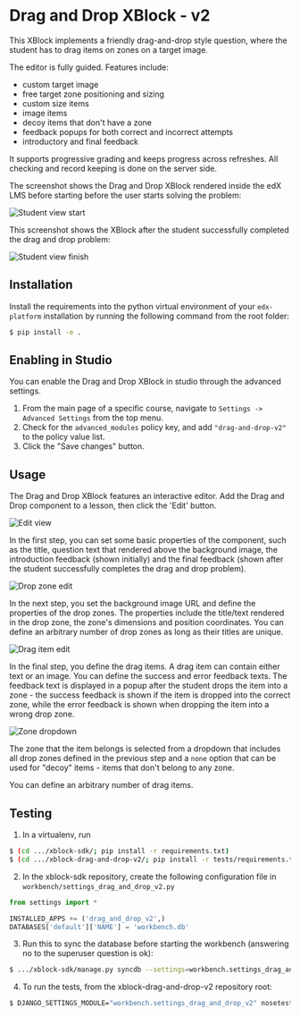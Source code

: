 Drag and Drop XBlock - v2
========================

This XBlock implements a friendly drag-and-drop style question, where
the student has to drag items on zones on a target image.

The editor is fully guided. Features include:

* custom target image
* free target zone positioning and sizing
* custom size items
* image items
* decoy items that don't have a zone
* feedback popups for both correct and incorrect attempts
* introductory and final feedback

It supports progressive grading and keeps progress across
refreshes. All checking and record keeping is done on the server side.

The screenshot shows the Drag and Drop XBlock rendered inside the edX
LMS before starting before the user starts solving the problem:

![Student view start](https://raw.githubusercontent.com/mtyaka/xblock-drag-and-drop-v2/readme-doc/doc/img/student-view-start.png)

This screenshot shows the XBlock after the student successfully
completed the drag and drop problem:

![Student view finish](https://raw.githubusercontent.com/mtyaka/xblock-drag-and-drop-v2/readme-doc/doc/img/student-view-finish.png)

Installation
------------

Install the requirements into the python virtual environment of your
`edx-platform` installation by running the following command from the
root folder:

```bash
$ pip install -e .
```

Enabling in Studio
------------------

You can enable the Drag and Drop XBlock in studio through the advanced
settings.

1. From the main page of a specific course, navigate to `Settings ->
   Advanced Settings` from the top menu.
2. Check for the `advanced_modules` policy key, and add
   `"drag-and-drop-v2"` to the policy value list.
3. Click the "Save changes" button.

Usage
-----

The Drag and Drop XBlock features an interactive editor. Add the Drag
and Drop component to a lesson, then click the 'Edit' button.

![Edit view](https://raw.githubusercontent.com/mtyaka/xblock-drag-and-drop-v2/readme-doc/doc/img/edit-view.png)

In the first step, you can set some basic properties of the component,
such as the title, question text that rendered above the background
image, the introduction feedback (shown initially) and the final
feedback (shown after the student successfully completes the drag and
drop problem).

![Drop zone edit](https://raw.githubusercontent.com/mtyaka/xblock-drag-and-drop-v2/readme-doc/doc/img/edit-view-zones.png)

In the next step, you set the background image URL and define the
properties of the drop zones. The properties include the title/text
rendered in the drop zone, the zone's dimensions and position
coordinates. You can define an arbitrary number of drop zones as long
as their titles are unique.

![Drag item edit](https://raw.githubusercontent.com/mtyaka/xblock-drag-and-drop-v2/readme-doc/doc/img/edit-view-items.png)

In the final step, you define the drag items. A drag item can contain
either text or an image. You can define the success and error feedback
texts. The feedback text is displayed in a popup after the student
drops the item into a zone - the success feedback is shown if the item
is dropped into the correct zone, while the error feedback is shown
when dropping the item into a wrong drop zone.

![Zone dropdown](https://raw.githubusercontent.com/mtyaka/xblock-drag-and-drop-v2/readme-doc/doc/img/edit-view-zone-dropdown.png)

The zone that the item belongs is selected from a dropdown that
includes all drop zones defined in the previous step and a `none`
option that can be used for "decoy" items - items that don't belong to
any zone.

You can define an arbitrary number of drag items.

Testing
-------

1. In a virtualenv, run

```bash
$ (cd .../xblock-sdk/; pip install -r requirements.txt)
$ (cd .../xblock-drag-and-drop-v2/; pip install -r tests/requirements.txt)
```

2. In the xblock-sdk repository, create the following configuration
file in `workbench/settings_drag_and_drop_v2.py`

```python
from settings import *

INSTALLED_APPS += ('drag_and_drop_v2',)
DATABASES['default']['NAME'] = 'workbench.db'
```

3. Run this to sync the database before starting the workbench
(answering no to the superuser question is ok):

```bash
$ .../xblock-sdk/manage.py syncdb --settings=workbench.settings_drag_and_drop_v2
```

4. To run the tests, from the xblock-drag-and-drop-v2 repository root:

```bash
$ DJANGO_SETTINGS_MODULE="workbench.settings_drag_and_drop_v2" nosetests --rednose --verbose --with-cover --cover-package=drag_and_drop_v2
```
